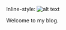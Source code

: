 Inline-style: 
![alt text](https://github.com/LorenzoP93/LorenzoP93.github.io/tree/master/figures/photo_jpg.jpg "photo_jpg")


Welcome to my blog.
